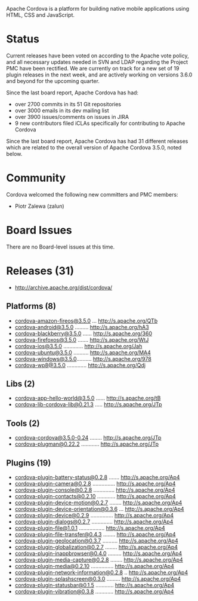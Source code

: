 Apache Cordova is a platform for building native mobile applications using 
HTML, CSS and JavaScript.

# Status

Current releases have been voted on according to the Apache vote policy, 
and all necessary updates needed in SVN and LDAP regarding the Project PMC
have been rectified. We are currently on track for a new set of 19 plugin
releases in the next week, and are actively working on versions 3.6.0 and
beyond for the upcoming quarter.

Since the last board report, Apache Cordova has had:

- over 2700 commits in its 51 Git repositories
- over 3000 emails in its dev mailing list
- over 3900 issues/comments on issues in JIRA
- 9 new contributors filed iCLAs specifically for contributing to 
Apache Cordova

Since the last board report, Apache Cordova has had 31 different releases 
which are related to the overall version of Apache Cordova 3.5.0, noted
below.

# Community

Cordova welcomed the following new committers and PMC members:

- Piotr Zalewa (zalun)

# Board Issues

There are no Board-level issues at this time.

# Releases (31)

- http://archive.apache.org/dist/cordova/

## Platforms (8)
  
- cordova-amazon-fireos@3.5.0 ... http://s.apache.org/QTb
- cordova-android@3.5.0 ......... http://s.apache.org/hA3
- cordova-blackberry@3.5.0 ...... http://s.apache.org/360
- cordova-firefoxos@3.5.0 ....... http://s.apache.org/WtJ
- cordova-ios@3.5.0 ............. http://s.apache.org/Jah
- cordova-ubuntu@3.5.0 .......... http://s.apache.org/MA4
- cordova-windows@3.5.0.......... http://s.apache.org/978
- cordova-wp8@3.5.0 ............. http://s.apache.org/Qdj

## Libs (2)

- cordova-app-hello-world@3.5.0 ...... http://s.apache.org/tB
- cordova-lib-cordova-lib@0.21.3 ..... http://s.apache.org/JTp

## Tools (2)

- cordova-cordova@3.5.0-0.24 ........ http://s.apache.org/JTp
- cordova-plugman@0.22.2 ............ http://s.apache.org/JTp

## Plugins (19)

- cordova-plugin-battery-status@0.2.8 ....... http://s.apache.org/Ap4
- cordova-plugin-camera@0.2.8 ............... http://s.apache.org/Ap4
- cordova-plugin-console@0.2.8 .............. http://s.apache.org/Ap4
- cordova-plugin-contacts@0.2.10 ............ http://s.apache.org/Ap4
- cordova-plugin-device-motion@0.2.7 ........ http://s.apache.org/Ap4
- cordova-plugin-device-orientation@0.3.6 ... http://s.apache.org/Ap4
- cordova-plugin-device@0.2.9 ............... http://s.apache.org/Ap4
- cordova-plugin-dialogs@0.2.7 .............. http://s.apache.org/Ap4
- cordova-plugin-file@1.0.1 ................. http://s.apache.org/Ap4
- cordova-plugin-file-transfer@0.4.3 ........ http://s.apache.org/Ap4
- cordova-plugin-geolocation@0.3.7 .......... http://s.apache.org/Ap4
- cordova-plugin-globalization@0.2.7 ........ http://s.apache.org/Ap4
- cordova-plugin-inappbrowser@0.4.0 ......... http://s.apache.org/Ap4
- cordova-plugin-media-capture@0.2.8 ........ http://s.apache.org/Ap4
- cordova-plugin-media@0.2.10 ............... http://s.apache.org/Ap4
- cordova-plugin-network-information@0.2.8 .. http://s.apache.org/Ap4
- cordova-plugin-splashscreen@0.3.0 ......... http://s.apache.org/Ap4
- cordova-plugin-statusbar@0.1.5 ............ http://s.apache.org/Ap4
- cordova-plugin-vibration@0.3.8 ............ http://s.apache.org/Ap4
